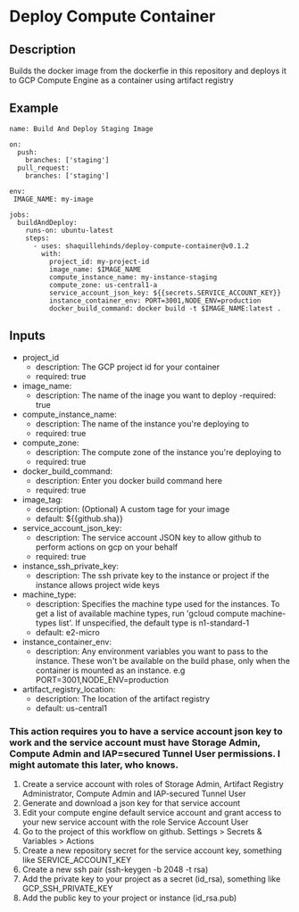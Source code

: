 # Deploy Compute Container

## Description

Builds the docker image from the dockerfie in this repository and deploys it to GCP Compute Engine as a container using artifact registry

## Example

```
name: Build And Deploy Staging Image

on:
  push:
    branches: ['staging']
  pull_request:
    branches: ['staging']

env:
 IMAGE_NAME: my-image

jobs:
  buildAndDeploy:
    runs-on: ubuntu-latest
    steps:
      - uses: shaquillehinds/deploy-compute-container@v0.1.2
        with:
          project_id: my-project-id
          image_name: $IMAGE_NAME
          compute_instance_name: my-instance-staging
          compute_zone: us-central1-a
          service_account_json_key: ${{secrets.SERVICE_ACCOUNT_KEY}}
          instance_container_env: PORT=3001,NODE_ENV=production
          docker_build_command: docker build -t $IMAGE_NAME:latest .
```

## Inputs

- project_id
  - description: The GCP project id for your container
  - required: true
- image_name:
  - description: The name of the inage you want to deploy
    -required: true
- compute_instance_name:
  - description: The name of the instance you're deploying to
  - required: true
- compute_zone:
  - description: The compute zone of the instance you're deploying to
  - required: true
- docker_build_command:
  - description: Enter you docker build command here
  - required: true
- image_tag:
  - description: (Optional) A custom tage for your image
  - default: ${{github.sha}}
- service_account_json_key:
  - description: The service account JSON key to allow github to perform actions on gcp on your behalf
  - required: true
- instance_ssh_private_key:
  - description: The ssh private key to the instance or project if the instance allows project wide keys
- machine_type:
  - description: Specifies the machine type used for the instances. To get a list of available machine types, run 'gcloud compute machine-types list'. If unspecified, the default type is n1-standard-1
  - default: e2-micro
- instance_container_env:
  - description: Any environment variables you want to pass to the instance. These won't be available on the build phase, only when the container is mounted as an instance. e.g PORT=3001,NODE_ENV=production
- artifact_registry_location:
  - description: The location of the artifact registry
  - default: us-central1

### This action requires you to have a service account json key to work and the service account must have Storage Admin, Compute Admin and IAP=secured Tunnel User permissions. I might automate this later, who knows.

1. Create a service account with roles of Storage Admin, Artifact Registry Administrator, Compute Admin and IAP-secured Tunnel User
2. Generate and download a json key for that service account
3. Edit your compute engine default service account and grant access to your new service account with the role Service Account User
4. Go to the project of this workflow on github. Settings > Secrets & Variables > Actions
5. Create a new repository secret for the service account key, something like SERVICE_ACCOUNT_KEY
6. Create a new ssh pair (ssh-keygen -b 2048 -t rsa)
7. Add the private key to your project as a secret (id_rsa), something like GCP_SSH_PRIVATE_KEY
8. Add the public key to your project or instance (id_rsa.pub)
